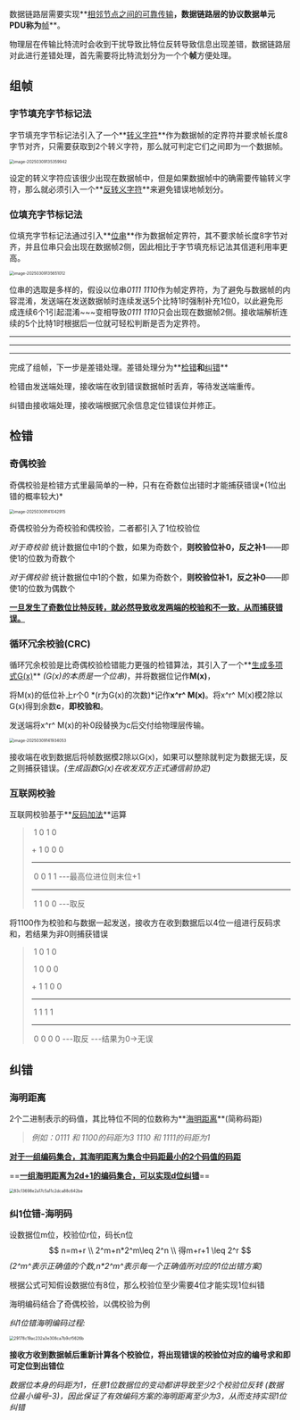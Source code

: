 数据链路层需要实现**<u>相邻节点之间的可靠传输</u>**，数据链路层的协议数据单元PDU称为**<u>帧</u>**。

物理层在传输比特流时会收到干扰导致比特位反转导致信息出现差错，数据链路层对此进行差错处理，首先需要将比特流划分为一个个**帧**方便处理。

## 组帧

### 字节填充字节标记法

字节填充字节标记法引入了一个**<u>转义字符</u>**作为数据帧的定界符并要求帧长度8字节对齐，只需要获取到2个转义字符，那么就可判定它们之间即为一个数据帧。

<img src="https://chx-typora.oss-cn-hangzhou.aliyuncs.com/typora/image-20250309135359942.png" alt="image-20250309135359942" style="zoom:50%;" />

设定的转义字符应该很少出现在数据帧中，但是如果数据帧中的确需要传输转义字符，那么就必须引入一个**<u>反转义字符</u>**来避免错误地帧划分。

### 位填充字节标记法

位填充字节标记法通过引入**<u>位串</u>**作为数据帧定界符，其不要求帧长度8字节对齐，并且位串只会出现在数据帧2侧，因此相比于字节填充标记法其信道利用率更高。

<img src="https://chx-typora.oss-cn-hangzhou.aliyuncs.com/typora/image-20250309135651012.png" alt="image-20250309135651012" style="zoom:50%;" />

位串的选取是多样的，假设以位串*0111 1110*作为帧定界符，为了避免与数据帧的内容混淆，发送端在发送数据帧时连续发送5个比特1时强制补充1位0，以此避免形成连续6个1引起混淆\~~~变相导致*0111 1110*只会出现在数据帧2侧。接收端解析连续的5个比特1时根据后一位就可轻松判断是否为定界符。

------

------

------

完成了组帧，下一步是差错处理。差错处理分为**<u>检错</u>**和**<u>纠错</u>**

检错由发送端处理，接收端在收到错误数据帧时丢弃，等待发送端重传。

纠错由接收端处理，接收端根据冗余信息定位错误位并修正。

## 检错

### 奇偶校验

奇偶校验是检错方式里最简单的一种，只有在奇数位出错时才能捕获错误*(1位出错的概率较大)*

<img src="https://chx-typora.oss-cn-hangzhou.aliyuncs.com/typora/image-20250309141042915.png" alt="image-20250309141042915" style="zoom:50%;" />

奇偶校验分为奇校验和偶校验，二者都引入了1位校验位

*对于奇校验*	统计数据位中1的个数，如果为奇数个，**则校验位补0，反之补1**——即使1的位数为奇数个

*对于偶校验*	统计数据位中1的个数，如果为奇数个，**则校验位补1，反之补0**——即使1的位数为偶数个

**<u>一旦发生了奇数位比特反转，就必然导致收发两端的校验和不一致，从而捕获错误。</u>**

### 循环冗余校验(CRC)

循环冗余校验是比奇偶校验检错能力更强的检错算法，其引入了一个**<u>生成多项式G(x)</u>** *(G(x)的本质是一个位串)*，并将数据位记作**M(x)**，

将M(x)的低位补上r个0 *(r为G(x)的次数)*记作**x^r^ M(x)**。将x^r^ M(x)模2除以G(x)得到余数**c**，**即校验和**。

发送端将x^r^ M(x)的补0段替换为c后交付给物理层传输。

<img src="https://chx-typora.oss-cn-hangzhou.aliyuncs.com/typora/image-20250309141934053.png" alt="image-20250309141934053" style="zoom:50%;" />

接收端在收到数据后将帧数据模2除以G(x)，如果可以整除就判定为数据无误，反之则捕获错误。*(生成函数G(x)在收发双方正式通信前协定)*

### 互联网校验

互联网校验基于**<u>反码加法</u>**运算

> ​	1	0	1	0
>
> \+      1	0	0	0
>
> -------------------------------------------
>
> ​	0	0	1	1		---最高位进位则末位+1
>
> -----
>
> ​	1	1	0	0		---取反

将1100作为校验和与数据一起发送，接收方在收到数据后以4位一组进行反码求和，若结果为非0则捕获错误

> ​	1	0	1	0
>
> ​        1	0	0	0
>
> \+      1	1	0	0
>
> -----
>
> ​	1	1	1	1		
>
> ----
>
> ​	0	0	0	0		---取反		---结果为0->无误

## 纠错

### 海明距离

2个二进制表示的码值，其比特位不同的位数称为**<u>海明距离</u>**(简称码距)

> *例如：0111 和 1100的码距为3	1110 和 1111的码距为1*

<u>**对于一组编码集合，其海明距离为集合中码距最小的2个码值的码距**</u>

==**<u>一组海明距离为2d+1的编码集合，可以实现d位纠错</u>**==

<img src="https://chx-typora.oss-cn-hangzhou.aliyuncs.com/typora/83c13698e2a17c5a11c2dca88c642be.jpg" alt="83c13698e2a17c5a11c2dca88c642be" style="zoom:50%;" />

### 纠1位错-海明码

设数据位m位，校验位r位，码长n位
$$
n=m+r  \\
2^m+n*2^m\leq 2^n  \\		
得m+r+1 \leq 2^r
$$
*(2^m^表示正确值的个数,n\*2^m^表示每一个正确值所对应的1位出错方案)*

根据公式可知假设数据位有8位，那么校验位至少需要4位才能实现1位纠错



海明编码结合了奇偶校验，以偶校验为例

*纠1位错海明编码过程:*

<img src="https://chx-typora.oss-cn-hangzhou.aliyuncs.com/typora/29178c19ac232a3e308ca7b9cf5626b.jpg" alt="29178c19ac232a3e308ca7b9cf5626b" style="zoom:50%;" />

**接收方收到数据帧后重新计算各个校验位，将出现错误的校验位对应的编号求和即可定位到出错位**

*数据位本身的码距为1，任意1位数据位的变动都讲导致至少2个校验位反转 (数据位最小编号-3)，因此保证了有效编码方案的海明距离至少为3，从而支持实现1位纠错*